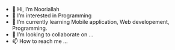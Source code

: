 - 👋 Hi, I’m Nooriallah
- 👀 I’m interested in Programming
- 🌱 I’m currently learning Mobile application, Web developement, Programming.
- 💞️ I’m looking to collaborate on ...
- 📫 How to reach me ...

<!---
NoQy/NoQy is a ✨ special ✨ repository because its `README.md` (this file) appears on your GitHub profile.
You can click the Preview link to take a look at your changes.
--->

